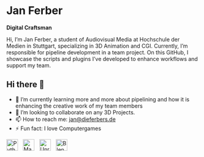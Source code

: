 # Jan Ferber

**Digital Craftsman**

Hi, I’m Jan Ferber, a student of Audiovisual Media at Hochschule der Medien in Stuttgart, specializing in 3D Animation and CGI. Currently, I’m responsible for pipeline development in a team project. On this GitHub, I showcase the scripts and plugins I’ve developed to enhance workflows and support my team.

## Hi there 👋

- 🌱 I’m currently learning more and more about pipelining and  how it is enhancing the creative work of my team members
- 👯 I’m looking to collaborate on any 3D Projects.
- 📫 How to reach me: jan@dieferbers.de
- ⚡ Fun fact: I love Computergames

          
<img align="left" alt="Python" width="30px" style="padding-right:10px;" src="https://cdn.jsdelivr.net/gh/devicons/devicon/icons/python/python-plain.svg" />
<img align="left" alt="Maya" width="30px" style="padding-right:10px;" src="https://cdn.jsdelivr.net/gh/devicons/devicon@latest/icons/maya/maya-original.svg" />
<img align="left" alt="Unreal" width="30px" style="padding-right:10px;" src="https://cdn.jsdelivr.net/gh/devicons/devicon@latest/icons/unrealengine/unrealengine-original.svg" />
<img align="left" alt="Blender" width="30px" style="padding-right:10px;" src="https://cdn.jsdelivr.net/gh/devicons/devicon@latest/icons/blender/blender-original.svg" />

 <i class="devicon-unrealengine-original"></i>
          


<br />
